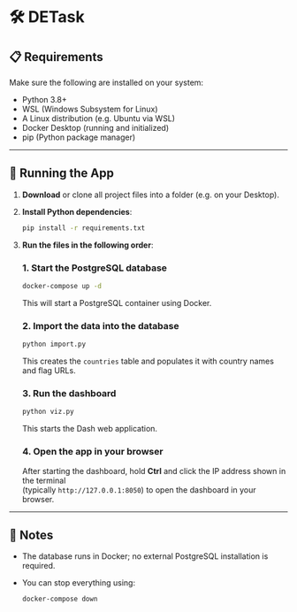 # 🛠️ DETask

## 📋 Requirements

Make sure the following are installed on your system:

- Python 3.8+
- WSL (Windows Subsystem for Linux)
- A Linux distribution (e.g. Ubuntu via WSL)
- Docker Desktop (running and initialized)
- pip (Python package manager)

---

## 🚀 Running the App

1. **Download** or clone all project files into a folder (e.g. on your Desktop).

2. **Install Python dependencies**:

   ```bash
   pip install -r requirements.txt
   ```

3. **Run the files in the following order**:

   ### 1. Start the PostgreSQL database

   ```bash
   docker-compose up -d
   ```

   This will start a PostgreSQL container using Docker.

   ### 2. Import the data into the database

   ```bash
   python import.py
   ```

   This creates the `countries` table and populates it with country names and flag URLs.

   ### 3. Run the dashboard

   ```bash
   python viz.py
   ```

   This starts the Dash web application.

   ### 4. Open the app in your browser

   After starting the dashboard, hold **Ctrl** and click the IP address shown in the terminal  
   (typically `http://127.0.0.1:8050`) to open the dashboard in your browser.

---

## 📄 Notes

- The database runs in Docker; no external PostgreSQL installation is required.
- You can stop everything using:

  ```bash
  docker-compose down
  ```
